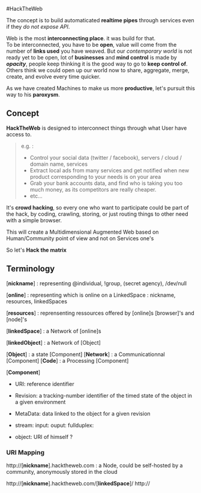 #HackTheWeb

The concept is to build automaticated **realtime pipes** through services even if they _do not expose API_.

Web is the most **interconnecting place**. it was build for that.  
To be interconnected, you have to be **open**, value will come from the number of **links used** you have weaved.
But our *contemporary world* is not ready yet to be open, lot of **businesses** and **mind control** is made by *__opacity__*, people keep thinking it is the good way to go to **keep control of**.  
Others think we could open up our world now to share, aggregate, merge, create, and evolve every time quicker.

As we have created Machines to make us more **productive**, let's pursuit this way to his **paroxysm**.

## Concept

**HackTheWeb** is designed to interconnect things through what User have access to.

> e.g. :  
> * Control your social data (twitter / facebook), servers / cloud / domain name, services 
> * Extract local ads from many services and get notified when new product corresponding to your needs is on your area
> * Grab your bank accounts data, and find who is taking you too much money, as its competitors are really cheaper.
> * etc...

It's **crowd hacking**, so every one who want to participate could be part of the hack, by coding, crawling, storing, or just routing things to other need with a simple browser.

This will create a Multidimensional Augmented Web based on Human/Community point of view and not on Services one's

So let's **Hack the matrix**

## Terminology 

[**nickname**] : representing @individual, !group, (secret agency), /dev/null

[**online**] : representing which is online on a LinkedSpace : nickname, resources, linkedSpaces

[**resources**] : reprensenting ressources offered by [online]s [browser]'s and [node]'s

[**linkedSpace**] : a Network of [online]s

[**linkedObject**] : a Network of [Object]

[**Object**] : a state [Component]
[**Network**] : a Communicationnal [Component]
[**Code**] : a Processing [Component]

[**Component**]

  * URI: reference identifier

  * Revision: a tracking-number identifier of the timed state of the object in a given environment

  * MetaData: data linked to the object for a given revision

  * stream: 
    input: 
    ouput:
    fullduplex:

  * object: URI of himself ?


### URI Mapping ###

http://[**nickname**].hacktheweb.com : a Node, could be self-hosted by a community, anonymously stored in the cloud

http://[**nickname**].hacktheweb.com/[**linkedSpace**]/
http://